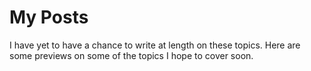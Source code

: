 
# My Posts

I have yet to have a chance to write at length on these topics. Here are some previews on some of the topics I hope to cover soon.
<Posts />
